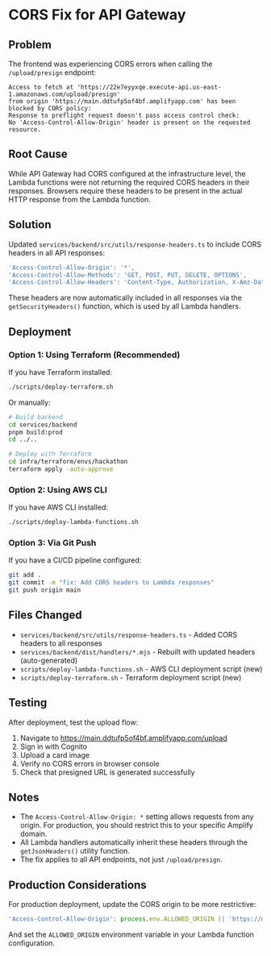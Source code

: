 # CORS Fix for API Gateway

## Problem

The frontend was experiencing CORS errors when calling the `/upload/presign` endpoint:

```
Access to fetch at 'https://22e7eyyxqe.execute-api.us-east-1.amazonaws.com/upload/presign'
from origin 'https://main.ddtufp5of4bf.amplifyapp.com' has been blocked by CORS policy:
Response to preflight request doesn't pass access control check:
No 'Access-Control-Allow-Origin' header is present on the requested resource.
```

## Root Cause

While API Gateway had CORS configured at the infrastructure level, the Lambda functions were not returning the required CORS headers in their responses. Browsers require these headers to be present in the actual HTTP response from the Lambda function.

## Solution

Updated `services/backend/src/utils/response-headers.ts` to include CORS headers in all API responses:

```typescript
'Access-Control-Allow-Origin': '*',
'Access-Control-Allow-Methods': 'GET, POST, PUT, DELETE, OPTIONS',
'Access-Control-Allow-Headers': 'Content-Type, Authorization, X-Amz-Date, X-Api-Key, X-Amz-Security-Token',
```

These headers are now automatically included in all responses via the `getSecurityHeaders()` function, which is used by all Lambda handlers.

## Deployment

### Option 1: Using Terraform (Recommended)

If you have Terraform installed:

```bash
./scripts/deploy-terraform.sh
```

Or manually:

```bash
# Build backend
cd services/backend
pnpm build:prod
cd ../..

# Deploy with Terraform
cd infra/terraform/envs/hackathon
terraform apply -auto-approve
```

### Option 2: Using AWS CLI

If you have AWS CLI installed:

```bash
./scripts/deploy-lambda-functions.sh
```

### Option 3: Via Git Push

If you have a CI/CD pipeline configured:

```bash
git add .
git commit -m "fix: Add CORS headers to Lambda responses"
git push origin main
```

## Files Changed

- `services/backend/src/utils/response-headers.ts` - Added CORS headers to all responses
- `services/backend/dist/handlers/*.mjs` - Rebuilt with updated headers (auto-generated)
- `scripts/deploy-lambda-functions.sh` - AWS CLI deployment script (new)
- `scripts/deploy-terraform.sh` - Terraform deployment script (new)

## Testing

After deployment, test the upload flow:

1. Navigate to https://main.ddtufp5of4bf.amplifyapp.com/upload
2. Sign in with Cognito
3. Upload a card image
4. Verify no CORS errors in browser console
5. Check that presigned URL is generated successfully

## Notes

- The `Access-Control-Allow-Origin: *` setting allows requests from any origin. For production, you should restrict this to your specific Amplify domain.
- All Lambda handlers automatically inherit these headers through the `getJsonHeaders()` utility function.
- The fix applies to all API endpoints, not just `/upload/presign`.

## Production Considerations

For production deployment, update the CORS origin to be more restrictive:

```typescript
'Access-Control-Allow-Origin': process.env.ALLOWED_ORIGIN || 'https://main.ddtufp5of4bf.amplifyapp.com',
```

And set the `ALLOWED_ORIGIN` environment variable in your Lambda function configuration.
